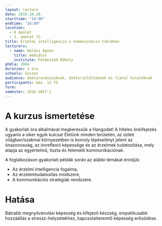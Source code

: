 ```yaml
---
layout: lecture
date: 2016.10.20.
starttime: "14:00"
endtime: "16:00"
location:
  - K épület
  - 1. emelet 72.
title: Érzelmi intelligencia a kommunikáció tükrében
lecturers:
  - name: Halász Ágnes
    title: mediátor
    institute: Párbeszéd Műhely
phdla: 2064
duration: 3 óra
schools: összes
audience: doktoranduszoknak, doktorjelölteknek és fiatal kutatóknak
participants: max. 12 fő
form:
semester: 2016-2017-1
---
```


# A kurzus ismertetése

A gyakorlati óra alkalmával megkeressük a Hangodat! A hiteles önkifejezés ugyanis a siker egyik kulcsa! Életünk minden területén, az üzleti világban/szakmai környezetben is komoly lépéselőnyt jelent az önazonosság, az önreflexió képessége és az érzelmek tudatosítása, mely alapja az egyértelmű, tiszta és felemelő kommunikációnak.

A foglalkozáson gyakorlati példák során az alábbi témákat érintjük:

* Az érzelmi intelligencia fogalma,
* Az érzelemtudatosítás módszere,
* A kommunikációs stratégiák rendszere.

# Hatása

Bátrabb megnyilvánulási képesség és kifejező készség, empatikusabb hozzáállás a stressz-helyzetekhez, kapcsolatteremtő képesség erősödése.
